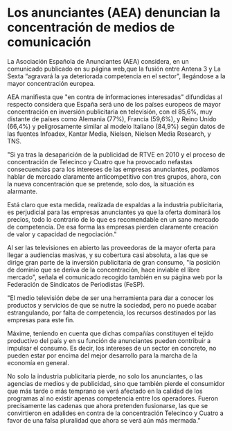# Los anunciantes (AEA) denuncian la concentración de medios de comunicación

La Asociación Española de Anunciantes (AEA) considera, en un comunicado publicado en su página web,que la fusión entre Antena 3 y La Sexta “agravará la ya deteriorada competencia en el sector", llegándose a la mayor concentración europea.

AEA manifiesta que "en contra de informaciones interesadas" difundidas al respecto considera que España será uno de los países europeos de mayor concentración en inversión publicitaria en televisión, con el 85,6%, muy distante de países como Alemania (77%), Francia (59,6%), y Reino Unido (66,4%) y peligrosamente similar al modelo Italiano (84,9%) según datos de las fuentes Infoadex, Kantar Media, Nielsen, Nielsen Media Research, y TNS.

"Si ya tras la desaparición de la publicidad de RTVE en 2010 y el proceso de concentración de Telecinco y Cuatro que ha provocado nefastas consecuencias para los intereses de las empresas anunciantes, podíamos hablar de mercado claramente anticompetitivo con tres grupos, ahora, con la nueva concentración que se pretende, solo dos, la situación es alarmante.

Está claro que esta medida, realizada de espaldas a la industria publicitaria, es perjudicial para las empresas anunciantes ya que la oferta dominará los precios, todo lo contrario de lo que es recomendable en un sano mercado de competencia. De esa forma las empresas pierden claramente creación de valor y capacidad de negociación."

Al ser las televisiones en abierto las proveedoras de la mayor oferta para llegar a audiencias masivas, y su cobertura casi absoluta, a las que se dirige gran parte de la inversión publicitaria de gran consumo, "la posición de dominio que se deriva de la concentración, hace inviable el libre mercado", señala el comunicado recogido también en su página web por la Federación de Sindicatos de Periodistas (FeSP).

"El medio televisión debe de ser una herramienta para dar a conocer los productos y servicios de que se nutre la sociedad, pero no puede acabar estrangulando, por falta de competencia, los recursos destinados por las empresas para este fin.

Máxime, teniendo en cuenta que dichas compañías constituyen el tejido productivo del país y en su función de anunciantes pueden contribuir a impulsar el consumo. Es decir, los intereses de un sector en concreto, no pueden estar por encima del mejor desarrollo para la marcha de la economía en general.

No solo la industria publicitaria pierde, no solo los anunciantes, o las agencias de medios y de publicidad, sino que también pierde el consumidor que más tarde o más temprano se verá afectado en la calidad de los programas al no existir apenas competencia entre los operadores. Fueron precisamente las cadenas que ahora pretenden fusionarse, las que se convirtieron en adalides en contra de la concentración Telecinco y Cuatro a favor de una falsa pluralidad que ahora se verá aún más mermada.”
